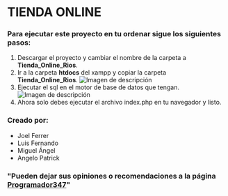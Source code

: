 <h1>TIENDA ONLINE</h1>
<h3>Para ejecutar este proyecto en tu ordenar sigue los siguientes pasos:</h3>
<ol>
    <li>
        Descargar el proyecto y cambiar el nombre de la carpeta a <strong>Tienda_Online_Rios</strong>.
    </li>
    <li>
        Ir a la carpeta <strong>htdocs</strong> del xampp y copiar la carpeta <strong>Tienda_Online_Rios</strong>.
        <img src="imagenes_readme/imagen_guia2.png" alt="Imagen de descripción">
    </li>
    <li>
        Ejecutar el sql en el motor de base de datos que tengan.
        <img src="imagenes_readme/imagen_guia3.png" alt="Imagen de descripción">
    </li>
    <li>
        Ahora solo debes ejecutar el archivo index.php en tu navegador y listo.
    </li>
</ol>
<h3>Creado por:</h3>
<ul>
    <li>
        Joel Ferrer
    </li>
    <li>
        Luis Fernando
    </li>
    <li>
        Miguel Ángel
    </li>
    <li>
        Angelo Patrick
    </li>
</ul>
<h3><strong>"Pueden dejar sus opiniones o recomendaciones a la página <a href="https://www.facebook.com/Programador347-101320832263307">Programador347</a>"</strong></h3>